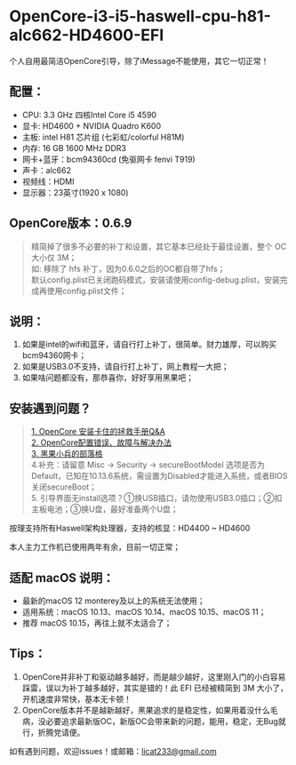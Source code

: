 # OpenCore-i3-i5-haswell-cpu-h81-alc662-HD4600-EFI
个人自用最简洁OpenCore引导，除了iMessage不能使用，其它一切正常！

## 配置：
* CPU: 3.3 GHz 四核Intel Core i5 4590  
* 显卡: HD4600 + NVIDIA Quadro K600 
* 主板: intel H81 芯片组 (七彩虹/colorful H81M)   
* 内存: 16 GB 1600 MHz DDR3  
* 网卡+蓝牙：bcm94360cd (免驱网卡 fenvi T919)  
* 声卡：alc662  
* 视频线：HDMI  
* 显示器：23英寸(1920 x 1080)  


## OpenCore版本：0.6.9

> 精简掉了很多不必要的补丁和设置，其它基本已经处于最佳设置，整个 OC 大小仅 3M；  
> 如: 移除了 hfs 补丁，因为0.6.0之后的OC都自带了hfs；  
> 默认config.plist已关闭跑码模式，安装请使用config-debug.plist，安装完成再使用config.plist文件；

## 说明：

1. 如果是intel的wifi和蓝牙，请自行打上补丁，很简单。财力雄厚，可以购买bcm94360网卡；
2. 如果是USB3.0不支持，请自行打上补丁，网上教程一大把；
3. 如果啥问题都没有，那恭喜你，好好享用黑果吧；

## 安装遇到问题？

> <a href="https://heipg.cn/tutorial/opencore-install-errors-handbook.html">1. OpenCore 安装卡住的拯救手册Q&A</a>  
> <a href="https://shuiyunxc.github.io/2020/04/06/Faults/index/">2. OpenCore配置错误、故障与解决办法</a>  
> <a href="https://blog.daliansky.net/">3. 黑果小兵的部落格</a>  
> 4.补充：请留意 Misc -> Security -> secureBootModel 选项是否为Default，已知在10.13.6系统，需设置为Disabled才能进入系统，或者BIOS关闭secureBoot；  
> 5. 引导界面无install选项？①换USB插口，请勿使用USB3.0插口；②扣主板电池；③换U盘，最好准备两个U盘；

按理支持所有Haswell架构处理器，支持的核显：HD4400 ~ HD4600

本人主力工作机已使用两年有余，目前一切正常；

## 适配 macOS 说明：  

* 最新的macOS 12 monterey及以上的系统无法使用；
* 适用系统：macOS 10.13、macOS 10.14、macOS 10.15、macOS 11；
* 推荐 macOS 10.15，再往上就不太适合了；

## Tips：  
1.  OpenCore并非补丁和驱动越多越好，而是越少越好，这里刚入门的小白容易踩雷，误以为补丁越多越好，其实是错的！此 EFI 已经被精简到 3M 大小了，开机速度非常快，基本无卡顿！  
2.  OpenCore版本并不是越新越好，黑果追求的是稳定性，如果用着没什么毛病，没必要追求最新版OC，新版OC会带来新的问题，能用，稳定，无Bug就行，折腾党请便。  

如有遇到问题，欢迎issues！或邮箱：licat233@gmail.com
